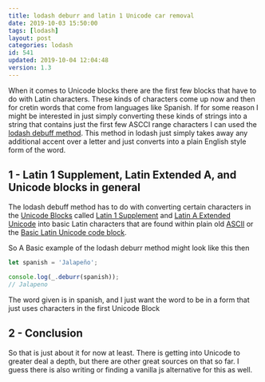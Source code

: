 ```yaml
---
title: lodash deburr and latin 1 Unicode car removal
date: 2019-10-03 15:50:00
tags: [lodash]
layout: post
categories: lodash
id: 541
updated: 2019-10-04 12:04:48
version: 1.3
---
```


When it comes to Unicode blocks there are the first few blocks that have to do with Latin characters. These kinds of characters come up now and then for cretin words that come from languages like Spanish. If for some reason I might be interested in just simply converting these kinds of strings into a string that contains just the first few ASCCI range characters I can used the [lodash debuff method](https://lodash.com/docs/4.17.15#deburr). This method in lodash just simply takes away any additional accent over a letter and just converts into a plain English style form of the word.

<!-- more -->

## 1 - Latin 1 Supplement, Latin Extended A, and Unicode blocks in general

The lodash debuff method has to do with converting certain characters in the [Unicode Blocks](https://en.wikipedia.org/wiki/Unicode_block) called [Latin 1 Supplement](https://en.wikipedia.org/wiki/Latin-1_Supplement_(Unicode_block)#Character_table) and [Latin A Extended Unicode](https://en.wikipedia.org/wiki/Latin_Extended-A) into basic Latin characters that are found within plain old [ASCII](https://en.wikipedia.org/wiki/ASCII) or the [Basic Latin Unicode code block](https://en.wikipedia.org/wiki/Basic_Latin_(Unicode_block)).


So A Basic example of the lodash deburr method might look like this then

```js
let spanish = 'Jalapeño';
 
console.log(_.deburr(spanish));
// Jalapeno
```

The word given is in spanish, and I just want the word to be in a form that just uses characters in the first Unicode Block

## 2 - Conclusion

So that is just about it for now at least. There is getting into Unicode to greater deal a depth, but there are other great sources on that so far. I guess there is also writing or finding a vanilla js alternative for this as well.